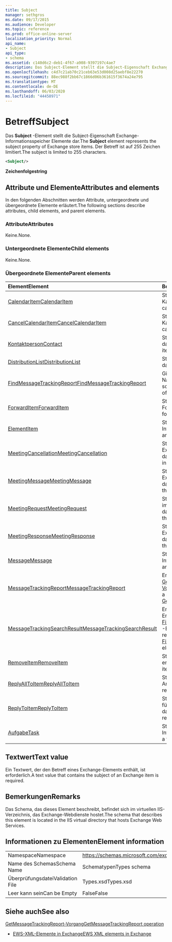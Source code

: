 ```yaml
---
title: Subject
manager: sethgros
ms.date: 09/17/2015
ms.audience: Developer
ms.topic: reference
ms.prod: office-online-server
localization_priority: Normal
api_name:
- Subject
api_type:
- schema
ms.assetid: c140d6c2-deb1-4f67-a908-9397197c4ae7
description: Das Subject-Element stellt die Subject-Eigenschaft Exchange-Informationsspeicher Elemente dar. Der Betreff ist auf 255 Zeichen limitiert.
ms.openlocfilehash: c4d7c21ab70c21ceb63e53d008d25aebf8e22270
ms.sourcegitcommit: 88ec988f2bb67c1866d06b361615f3674a24e795
ms.translationtype: MT
ms.contentlocale: de-DE
ms.lasthandoff: 06/03/2020
ms.locfileid: "44458971"
---
```

# <a name="subject"></a><span data-ttu-id="8f4b4-104">Betreff</span><span class="sxs-lookup"><span data-stu-id="8f4b4-104">Subject</span></span>

<span data-ttu-id="8f4b4-105">Das **Subject** -Element stellt die Subject-Eigenschaft Exchange-Informationsspeicher Elemente dar.</span><span class="sxs-lookup"><span data-stu-id="8f4b4-105">The **Subject** element represents the subject property of Exchange store items.</span></span> <span data-ttu-id="8f4b4-106">Der Betreff ist auf 255 Zeichen limitiert.</span><span class="sxs-lookup"><span data-stu-id="8f4b4-106">The subject is limited to 255 characters.</span></span> 
  
```XML
<Subject/>
```

 <span data-ttu-id="8f4b4-107">**Zeichenfolge**</span><span class="sxs-lookup"><span data-stu-id="8f4b4-107">**string**</span></span>
## <a name="attributes-and-elements"></a><span data-ttu-id="8f4b4-108">Attribute und Elemente</span><span class="sxs-lookup"><span data-stu-id="8f4b4-108">Attributes and elements</span></span>

<span data-ttu-id="8f4b4-109">In den folgenden Abschnitten werden Attribute, untergeordnete und übergeordnete Elemente erläutert.</span><span class="sxs-lookup"><span data-stu-id="8f4b4-109">The following sections describe attributes, child elements, and parent elements.</span></span>
  
### <a name="attributes"></a><span data-ttu-id="8f4b4-110">Attribute</span><span class="sxs-lookup"><span data-stu-id="8f4b4-110">Attributes</span></span>

<span data-ttu-id="8f4b4-111">Keine.</span><span class="sxs-lookup"><span data-stu-id="8f4b4-111">None.</span></span>
  
### <a name="child-elements"></a><span data-ttu-id="8f4b4-112">Untergeordnete Elemente</span><span class="sxs-lookup"><span data-stu-id="8f4b4-112">Child elements</span></span>

<span data-ttu-id="8f4b4-113">Keine.</span><span class="sxs-lookup"><span data-stu-id="8f4b4-113">None.</span></span>
  
### <a name="parent-elements"></a><span data-ttu-id="8f4b4-114">Übergeordnete Elemente</span><span class="sxs-lookup"><span data-stu-id="8f4b4-114">Parent elements</span></span>

|<span data-ttu-id="8f4b4-115">**Element**</span><span class="sxs-lookup"><span data-stu-id="8f4b4-115">**Element**</span></span>|<span data-ttu-id="8f4b4-116">**Beschreibung**</span><span class="sxs-lookup"><span data-stu-id="8f4b4-116">**Description**</span></span>|
|:-----|:-----|
|[<span data-ttu-id="8f4b4-117">CalendarItem</span><span class="sxs-lookup"><span data-stu-id="8f4b4-117">CalendarItem</span></span>](calendaritem.md) <br/> |<span data-ttu-id="8f4b4-118">Stellt ein Element im Exchange-Kalender dar.</span><span class="sxs-lookup"><span data-stu-id="8f4b4-118">Represents an Exchange calendar item.</span></span>  <br/> |
|[<span data-ttu-id="8f4b4-119">CancelCalendarItem</span><span class="sxs-lookup"><span data-stu-id="8f4b4-119">CancelCalendarItem</span></span>](cancelcalendaritem.md) <br/> |<span data-ttu-id="8f4b4-120">Stellt ein Cancel-Antwortobjekt des Kalenderelements dar.</span><span class="sxs-lookup"><span data-stu-id="8f4b4-120">Represents a cancel calendar item response object.</span></span>  <br/> |
|[<span data-ttu-id="8f4b4-121">Kontaktperson</span><span class="sxs-lookup"><span data-stu-id="8f4b4-121">Contact</span></span>](contact.md) <br/> |<span data-ttu-id="8f4b4-122">Stellt ein Exchange-Kontaktelement dar.</span><span class="sxs-lookup"><span data-stu-id="8f4b4-122">Represents an Exchange contact item.</span></span>  <br/> |
|[<span data-ttu-id="8f4b4-123">DistributionList</span><span class="sxs-lookup"><span data-stu-id="8f4b4-123">DistributionList</span></span>](distributionlist.md) <br/> |<span data-ttu-id="8f4b4-124">Stellt eine Verteilerliste dar.</span><span class="sxs-lookup"><span data-stu-id="8f4b4-124">Represents a distribution list.</span></span>  <br/> |
|[<span data-ttu-id="8f4b4-125">FindMessageTrackingReport</span><span class="sxs-lookup"><span data-stu-id="8f4b4-125">FindMessageTrackingReport</span></span>](findmessagetrackingreport.md) <br/> |<span data-ttu-id="8f4b4-126">Gibt Kriterien für die Typen von Nachrichten an, die gesucht werden sollen.</span><span class="sxs-lookup"><span data-stu-id="8f4b4-126">Specifies criteria for the types of messages to find.</span></span>  <br/> |
|[<span data-ttu-id="8f4b4-127">ForwardItem</span><span class="sxs-lookup"><span data-stu-id="8f4b4-127">ForwardItem</span></span>](forwarditem.md) <br/> |<span data-ttu-id="8f4b4-128">Stellt ein intelligentes Antwortobjekt Forward Item dar.</span><span class="sxs-lookup"><span data-stu-id="8f4b4-128">Represents a forward item smart response object.</span></span>  <br/> |
|[<span data-ttu-id="8f4b4-129">Element</span><span class="sxs-lookup"><span data-stu-id="8f4b4-129">Item</span></span>](item.md) <br/> |<span data-ttu-id="8f4b4-130">Stellt ein Element im Exchange-Informationsspeicher dar.</span><span class="sxs-lookup"><span data-stu-id="8f4b4-130">Represents an item in the Exchange store.</span></span>  <br/> |
|[<span data-ttu-id="8f4b4-131">MeetingCancellation</span><span class="sxs-lookup"><span data-stu-id="8f4b4-131">MeetingCancellation</span></span>](meetingcancellation.md) <br/> |<span data-ttu-id="8f4b4-132">Stellt eine Besprechungsabsage im Exchange-Informationsspeicher dar.</span><span class="sxs-lookup"><span data-stu-id="8f4b4-132">Represents a meeting cancellation in the Exchange store.</span></span>  <br/> |
|[<span data-ttu-id="8f4b4-133">MeetingMessage</span><span class="sxs-lookup"><span data-stu-id="8f4b4-133">MeetingMessage</span></span>](meetingmessage.md) <br/> |<span data-ttu-id="8f4b4-134">Stellt eine Besprechungsnachricht im Exchange-Informationsspeicher dar.</span><span class="sxs-lookup"><span data-stu-id="8f4b4-134">Represents a meeting message in the Exchange store.</span></span>  <br/> |
|[<span data-ttu-id="8f4b4-135">MeetingRequest</span><span class="sxs-lookup"><span data-stu-id="8f4b4-135">MeetingRequest</span></span>](meetingrequest.md) <br/> |<span data-ttu-id="8f4b4-136">Stellt eine Besprechungsanforderung im Exchange-Informationsspeicher dar.</span><span class="sxs-lookup"><span data-stu-id="8f4b4-136">Represents a meeting request in the Exchange store.</span></span>  <br/> |
|[<span data-ttu-id="8f4b4-137">MeetingResponse</span><span class="sxs-lookup"><span data-stu-id="8f4b4-137">MeetingResponse</span></span>](meetingresponse.md) <br/> |<span data-ttu-id="8f4b4-138">Stellt eine Besprechungsantwort im Exchange-Informationsspeicher dar.</span><span class="sxs-lookup"><span data-stu-id="8f4b4-138">Represents a meeting response in the Exchange store.</span></span>  <br/> |
|[<span data-ttu-id="8f4b4-139">Message</span><span class="sxs-lookup"><span data-stu-id="8f4b4-139">Message</span></span>](message-ex15websvcsotherref.md) <br/> |<span data-ttu-id="8f4b4-140">Stellt eine e-Mail im Exchange-Informationsspeicher dar.</span><span class="sxs-lookup"><span data-stu-id="8f4b4-140">Represents an e-mail in the Exchange store.</span></span>  <br/> |
|[<span data-ttu-id="8f4b4-141">MessageTrackingReport</span><span class="sxs-lookup"><span data-stu-id="8f4b4-141">MessageTrackingReport</span></span>](messagetrackingreport.md) <br/> |<span data-ttu-id="8f4b4-142">Enthält eine Nachricht, die in einem [GetMessageTrackingReport-Vorgang](getmessagetrackingreport-operation.md)zurückgegeben wird.</span><span class="sxs-lookup"><span data-stu-id="8f4b4-142">Contains a single message that is returned in a [GetMessageTrackingReport operation](getmessagetrackingreport-operation.md).</span></span>  <br/> |
|[<span data-ttu-id="8f4b4-143">MessageTrackingSearchResult</span><span class="sxs-lookup"><span data-stu-id="8f4b4-143">MessageTrackingSearchResult</span></span>](messagetrackingsearchresult.md) <br/> |<span data-ttu-id="8f4b4-144">Enthält ein einzelnes Nachrichten Ergebnis für ein [FindMessageTrackingReportResponse](findmessagetrackingreportresponse.md) -Element.</span><span class="sxs-lookup"><span data-stu-id="8f4b4-144">Contains a single message result for a [FindMessageTrackingReportResponse](findmessagetrackingreportresponse.md) element.</span></span>  <br/> |
|[<span data-ttu-id="8f4b4-145">RemoveItem</span><span class="sxs-lookup"><span data-stu-id="8f4b4-145">RemoveItem</span></span>](removeitem.md) <br/> |<span data-ttu-id="8f4b4-146">Stellt ein Element Antwortobjekt entfernen dar.</span><span class="sxs-lookup"><span data-stu-id="8f4b4-146">Represents a remove item response object.</span></span>  <br/> |
|[<span data-ttu-id="8f4b4-147">ReplyAllToItem</span><span class="sxs-lookup"><span data-stu-id="8f4b4-147">ReplyAllToItem</span></span>](replyalltoitem.md) <br/> |<span data-ttu-id="8f4b4-148">Stellt ein Antwort-zu-alle-Smart-Antwortobjekt dar.</span><span class="sxs-lookup"><span data-stu-id="8f4b4-148">Represents a reply-to-all smart response object.</span></span>  <br/> |
|[<span data-ttu-id="8f4b4-149">ReplyToItem</span><span class="sxs-lookup"><span data-stu-id="8f4b4-149">ReplyToItem</span></span>](replytoitem.md) <br/> |<span data-ttu-id="8f4b4-150">Stellt ein intelligentes Antwortobjekt für Antwort auf Element dar.</span><span class="sxs-lookup"><span data-stu-id="8f4b4-150">Represents a reply-to-item smart response object.</span></span>  <br/> |
|[<span data-ttu-id="8f4b4-151">Aufgabe</span><span class="sxs-lookup"><span data-stu-id="8f4b4-151">Task</span></span>](task.md) <br/> |<span data-ttu-id="8f4b4-152">Stellt eine Aufgabe im Exchange-Informationsspeicher dar.</span><span class="sxs-lookup"><span data-stu-id="8f4b4-152">Represents a task in the Exchange store.</span></span>  <br/> |
   
## <a name="text-value"></a><span data-ttu-id="8f4b4-153">Textwert</span><span class="sxs-lookup"><span data-stu-id="8f4b4-153">Text value</span></span>

<span data-ttu-id="8f4b4-154">Ein Textwert, der den Betreff eines Exchange-Elements enthält, ist erforderlich.</span><span class="sxs-lookup"><span data-stu-id="8f4b4-154">A text value that contains the subject of an Exchange item is required.</span></span>
  
## <a name="remarks"></a><span data-ttu-id="8f4b4-155">Bemerkungen</span><span class="sxs-lookup"><span data-stu-id="8f4b4-155">Remarks</span></span>

<span data-ttu-id="8f4b4-156">Das Schema, das dieses Element beschreibt, befindet sich im virtuellen IIS-Verzeichnis, das Exchange-Webdienste hostet.</span><span class="sxs-lookup"><span data-stu-id="8f4b4-156">The schema that describes this element is located in the IIS virtual directory that hosts Exchange Web Services.</span></span>
  
## <a name="element-information"></a><span data-ttu-id="8f4b4-157">Informationen zu Elementen</span><span class="sxs-lookup"><span data-stu-id="8f4b4-157">Element information</span></span>

|||
|:-----|:-----|
|<span data-ttu-id="8f4b4-158">Namespace</span><span class="sxs-lookup"><span data-stu-id="8f4b4-158">Namespace</span></span>  <br/> |https://schemas.microsoft.com/exchange/services/2006/types  <br/> |
|<span data-ttu-id="8f4b4-159">Name des Schemas</span><span class="sxs-lookup"><span data-stu-id="8f4b4-159">Schema Name</span></span>  <br/> |<span data-ttu-id="8f4b4-160">Schematypen</span><span class="sxs-lookup"><span data-stu-id="8f4b4-160">Types schema</span></span>  <br/> |
|<span data-ttu-id="8f4b4-161">Überprüfungsdatei</span><span class="sxs-lookup"><span data-stu-id="8f4b4-161">Validation File</span></span>  <br/> |<span data-ttu-id="8f4b4-162">Types.xsd</span><span class="sxs-lookup"><span data-stu-id="8f4b4-162">Types.xsd</span></span>  <br/> |
|<span data-ttu-id="8f4b4-163">Leer kann sein</span><span class="sxs-lookup"><span data-stu-id="8f4b4-163">Can be Empty</span></span>  <br/> |<span data-ttu-id="8f4b4-164">False</span><span class="sxs-lookup"><span data-stu-id="8f4b4-164">False</span></span>  <br/> |
   
## <a name="see-also"></a><span data-ttu-id="8f4b4-165">Siehe auch</span><span class="sxs-lookup"><span data-stu-id="8f4b4-165">See also</span></span>



[<span data-ttu-id="8f4b4-166">GetMessageTrackingReport-Vorgang</span><span class="sxs-lookup"><span data-stu-id="8f4b4-166">GetMessageTrackingReport operation</span></span>](getmessagetrackingreport-operation.md)


- [<span data-ttu-id="8f4b4-167">EWS-XML-Elemente in Exchange</span><span class="sxs-lookup"><span data-stu-id="8f4b4-167">EWS XML elements in Exchange</span></span>](ews-xml-elements-in-exchange.md)

